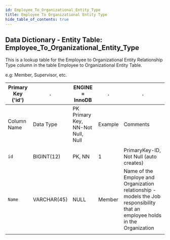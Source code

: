 ```yaml
---
id: Employee_To_Organizational_Entity_Type
title: Employee To Organizational Entity Type
hide_table_of_contents: true
---
```


## Data Dictionary - Entity Table: Employee_To_Organizational_Entity_Type

This is a lookup table for the Employee to Organizational Entity Relationship Type column in the table Employee to Organizational Entity Table. 

e.g: Member, Supervisor, etc.


| Primary Key ('id')|.|ENGINE = InnoDB|.|.|
|---|---|---|---|---|
|Column Name|Data Type|PK Primary Key, NN-Not Null, Null|Example|Comments|
||
|`id`|BIGINT(12)|PK, NN|1|PrimaryKey-ID, Not Null (auto creates)|
|`Name`|VARCHAR(45)|NULL|Member|Name of the Employe and Organization relationship - models the Job responsibility that an employee holds in the Organization|
||
